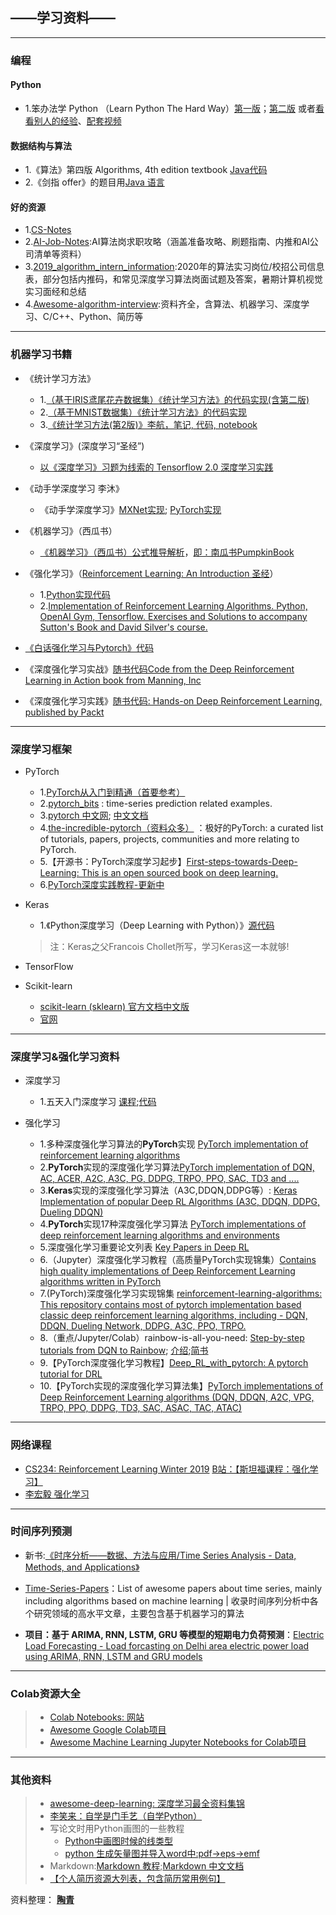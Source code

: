 

## **——学习资料——**

------------
### 编程
#### Python
- 1.笨办法学 Python （Learn Python The Hard Way）[第一版](https://www.2cto.com/shouce/Pythonbbf/index.html)；[第二版](https://github.com/zedshaw/learn-python3-thw-code) 或者[看看别人的经验](https://github.com/lidianxiang/Learn_Python3_the_hard_way)、[配套视频](https://www.bilibili.com/video/av25675370?p=1)

#### 数据结构与算法
- 1.《算法》第四版 Algorithms, 4th edition textbook [Java代码](https://github.com/kevin-wayne/algs4)
- 2.《剑指 offer》的题目用[Java 语言](https://github.com/hackhu2019/offer)


#### 好的资源
- 1.[CS-Notes](https://cyc2018.github.io/CS-Notes/#/README)
- 2.[AI-Job-Notes](https://github.com/amusi/AI-Job-Notes):AI算法岗求职攻略（涵盖准备攻略、刷题指南、内推和AI公司清单等资料）
- 3.[2019_algorithm_intern_information](https://github.com/HarleysZhang/2019_algorithm_intern_information):2020年的算法实习岗位/校招公司信息表，部分包括内推码，和常见深度学习算法岗面试题及答案，暑期计算机视觉实习面经和总结
- 4.[Awesome-algorithm-interview](https://github.com/lcylmhlcy/Awesome-algorithm-interview/blob/master/README.md#resume-template):资料齐全，含算法、机器学习、深度学习、C/C++、Python、简历等



------------

### 机器学习书籍

- 《统计学习方法》
	- 1.[（基于IRIS鸢尾花卉数据集）《统计学习方法》的代码实现(含第二版)](https://github.com/fengdu78/lihang-code)
	- 2.[（基于MNIST数据集）《统计学习方法》的代码实现](https://github.com/WenDesi/lihang_book_algorithm)
	- 3.[《统计学习方法(第2版)》李航，笔记, 代码, notebook](https://github.com/SmirkCao/Lihang)

- 《深度学习》(深度学习“圣经”)
	- [以《深度学习》习题为线索的 Tensorflow 2.0 深度学习实践](https://github.com/adhiraiyan/DeepLearningWithTF2.0)

- 《动手学深度学习 李沐》
	- 《动手学深度学习》[MXNet实现](https://zh.d2l.ai/index.html); [PyTorch实现](https://github.com/ShusenTang/Dive-into-DL-PyTorch)

- 《机器学习》（西瓜书）
	- [《机器学习》（西瓜书）公式推导解析](https://github.com/datawhalechina/pumpkin-book)，[即：南瓜书PumpkinBook](https://datawhalechina.github.io/pumpkin-book/#/)

- 《强化学习》（[Reinforcement Learning: An Introduction 圣经](http://incompleteideas.net/book/the-book-2nd.html)）
	- 1.[Python实现代码](https://github.com/ShangtongZhang/reinforcement-learning-an-introduction)
	- 2.[Implementation of Reinforcement Learning Algorithms. Python, OpenAI Gym, Tensorflow. Exercises and Solutions to accompany Sutton's Book and David Silver's course.](https://github.com/dennybritz/reinforcement-learning)
	
- [《白话强化学习与Pytorch》代码](https://github.com/GAOYANGAU/DRLPytorch)
	
- 《深度强化学习实战》[随书代码Code from the Deep Reinforcement Learning in Action book from Manning, Inc](https://github.com/DeepReinforcementLearning/DeepReinforcementLearningInAction)

- 《深度强化学习实践》[随书代码: Hands-on Deep Reinforcement Learning, published by Packt](https://github.com/PacktPublishing/Deep-Reinforcement-Learning-Hands-On)

---------------------------

### 深度学习框架

- PyTorch
	- 1.[PyTorch从入门到精通（首要参考）](https://github.com/amusi/PyTorch-From-Zero-To-One)
	- 2.[pytorch_bits](https://github.com/jpeg729/pytorch_bits) : time-series prediction related examples.
	- 3.[pytorch 中文网](https://www.pytorchtutorial.com); [中文文档](https://pytorch-cn.readthedocs.io/zh/latest/)
	- 4.[the-incredible-pytorch（资料众多）](https://github.com/ritchieng/the-incredible-pytorch) ：极好的PyTorch: a curated list of tutorials, papers, projects, communities and more relating to PyTorch.
	- 5.【开源书：PyTorch深度学习起步】[First-steps-towards-Deep-Learning: This is an open sourced book on deep learning.](https://github.com/vaibhawvipul/First-steps-towards-Deep-Learning)
	- 6.[PyTorch深度实践教程-更新中](https://github.com/sgrvinod/Deep-Tutorials-for-PyTorch)

	
- Keras
	- 1.《Python深度学习（Deep Learning with Python）》[源代码](https://github.com/fchollet/deep-learning-with-python-notebooks)
	> 注：Keras之父Francois Chollet所写，学习Keras这一本就够!

- TensorFlow

- Scikit-learn
	- [scikit-learn (sklearn) 官方文档中文版](https://sklearn.apachecn.org/#/)
	- [官网](https://scikit-learn.org/stable/index.html)


----------------

### 深度学习&强化学习资料
- 深度学习
	- 1.五天入门深度学习 [课程](https://mlelarge.github.io/dataflowr-web/cea_edf_inria.html);[代码](https://github.com/mlelarge/dataflowr)



- 强化学习
	- 1.多种深度强化学习算法的**PyTorch**实现 [PyTorch implementation of reinforcement learning algorithms](https://github.com/Khrylx/PyTorch-RL)
	- 2.**PyTorch**实现的深度强化学习算法[PyTorch implementation of DQN, AC, ACER, A2C, A3C, PG, DDPG, TRPO, PPO, SAC, TD3 and ....](https://github.com/sweetice/Deep-reinforcement-learning-with-pytorch)
	- 3.**Keras**实现的深度强化学习算法（A3C,DDQN,DDPG等）: [Keras Implementation of popular Deep RL Algorithms (A3C, DDQN, DDPG, Dueling DDQN)](https://github.com/germain-hug/Deep-RL-Keras) 
	- 4.**PyTorch**实现17种深度强化学习算法 [PyTorch implementations of deep reinforcement learning algorithms and environments](https://github.com/p-christ/Deep-Reinforcement-Learning-Algorithms-with-PyTorch) 
	- 5.深度强化学习重要论文列表 [Key Papers in Deep RL](https://spinningup.openai.com/en/latest/spinningup/keypapers.html)
	- 6.（Jupyter）深度强化学习教程（高质量PyTorch实现锦集）[Contains high quality implementations of Deep Reinforcement Learning algorithms written in PyTorch](https://github.com/qfettes/DeepRL-Tutorials)
	- 7.(PyTorch)深度强化学习实现锦集 [reinforcement-learning-algorithms: This repository contains most of pytorch implementation based classic deep reinforcement learning algorithms, including - DQN, DDQN, Dueling Network, DDPG, A3C, PPO, TRPO.](https://github.com/TianhongDai/reinforcement-learning-algorithms)
	- 8.（重点/Jupyter/Colab）rainbow-is-all-you-need: [Step-by-step tutorials from DQN to Rainbow](https://github.com/Curt-Park/rainbow-is-all-you-need); [介绍](https://mp.weixin.qq.com/s?__biz=MzUyMjg4NjU5OQ==&mid=2247489130&idx=1&sn=9c866dd892058756a0656d0578f4b154&chksm=f9c45ac2ceb3d3d48be7ef4a040bed9a871eff3917a349b67d1ab11aff356291107df276007b&mpshare=1&scene=23&srcid=#rd);[简书](https://www.jianshu.com/p/1dfd84cd2e69)
	- 9.【PyTorch深度强化学习教程】[Deep_RL_with_pytorch: A pytorch tutorial for DRL](https://github.com/sungyubkim/Deep_RL_with_pytorch)
	- 10.【PyTorch实现的深度强化学习算法集】[PyTorch implementations of Deep Reinforcement Learning algorithms (DQN, DDQN, A2C, VPG, TRPO, PPO, DDPG, TD3, SAC, ASAC, TAC, ATAC)](https://github.com/dongminlee94/deep_rl)
	

----------------

### 网络课程
- [CS234: Reinforcement Learning Winter 2019](http://web.stanford.edu/class/cs234/index.html) [B站：【斯坦福课程：强化学习】](https://www.bilibili.com/video/av47903063/)
- [李宏毅 强化学习](https://www.bilibili.com/video/av24724071)

----------------

### 时间序列预测
- 新书:[《时序分析——数据、方法与应用/Time Series Analysis - Data, Methods, and Applications》](https://www.intechopen.com/books/time-series-analysis-data-methods-and-applications)

- [Time-Series-Papers](https://github.com/bighuang624/Time-Series-Papers)：List of awesome papers about time series, mainly including algorithms based on machine learning | 收录时间序列分析中各个研究领域的高水平文章，主要包含基于机器学习的算法
- **项目：基于 ARIMA, RNN, LSTM, GRU 等模型的短期电力负荷预测**：[Electric Load Forecasting - Load forcasting on Delhi area electric power load using ARIMA, RNN, LSTM and GRU models](https://github.com/pyaf/load_forecasting)

----------------

### Colab资源大全

> - [Colab Notebooks: 网站](https://www.google-colab.com/)
> - [Awesome Google Colab项目](https://github.com/firmai/awesome-google-colab)
> - [Awesome Machine Learning Jupyter Notebooks for Colab项目](https://github.com/toxtli/awesome-machine-learning-jupyter-notebooks-for-colab)

----------------

### 其他资料

> - [awesome-deep-learning: 深度学习最全资料集锦](https://github.com/ChristosChristofidis/awesome-deep-learning)
> - [李笑来：自学是门手艺（自学Python）](https://github.com/selfteaching/the-craft-of-selfteaching)
> - 写论文时用Python画图的一些教程
> 	 - [Python中画图时候的线类型](https://blog.csdn.net/qq_34940959/article/details/78488208)
> 	 - [python 生成矢量图并导入word中:pdf->eps->emf](https://blog.csdn.net/qq_30708445/article/details/87856226)
> - Markdown:[Markdown 教程](https://www.runoob.com/markdown/md-tutorial.html);[Markdown 中文文档](https://markdown-zh.readthedocs.io/en/latest/)
> - [【个人简历资源大列表，包含简历常用例句】](https://github.com/resumejob/awesome-resume)


资料整理： **[陶青](index.md)**
